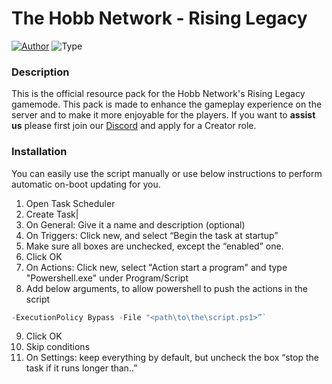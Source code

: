 # The Hobb Network - Rising Legacy
[![Author](https://img.shields.io/badge/Author-Luuk%20Kablan-purple)](https://github.com/LuckyLuuk12)
![Type](https://img.shields.io/badge/Type-Resource%20Pack-gree)

### Description
This is the official resource pack for the Hobb Network's Rising Legacy gamemode. 
This pack is made to enhance the gameplay experience on the server and to make it more enjoyable for the players. 
If you want to **assist us** please first join our [Discord](https://dc.hobbnetwork.net) and apply for a Creator role.

### Installation
You can easily use the script manually or use below instructions to
perform automatic on-boot updating for you.
1. Open Task Scheduler
2. Create Task|
3. On General: Give it a name and description (optional)
4. On Triggers: Click new, and select “Begin the task at startup”
5. Make sure all boxes are unchecked, except the “enabled” one.
6. Click OK
7. On Actions: Click new, select "Action start a program" and type "Powershell.exe" under Program/Script
8. Add below arguments, to allow powershell to push the actions in the script
```ps1
-ExecutionPolicy Bypass -File "<path\to\the\script.ps1>”` 
```
9. Click OK
10. Skip conditions
11. On Settings: keep everything by default, but uncheck the box “stop the task if it runs longer than..”
